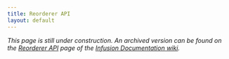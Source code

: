 ```yaml
---
title: Reorderer API
layout: default
---
```


_This page is still under construction. An archived version can be found on the [Reorderer API](http://wiki.fluidproject.org/display/docs/Reorderer+API) page of the [Infusion Documentation wiki](http://wiki.fluidproject.org/display/docs/Infusion+Documentation)._
